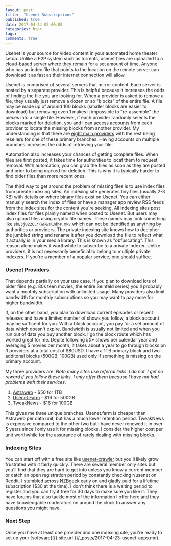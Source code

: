 ```yaml
---
layout: post
title:  "Usenet Subscriptions"
published: true
date: 2017-04-24 05:00:00
categories: htpc
tags: 
comments: true
---
```

Usenet is your source for video content in your automated home theater setup. Unlike a P2P system such as torrents, usenet files are uploaded to a cloud-based server where they remain for a set amount of time. Anyone who has an index file that points to the location on the remote server can download it as fast as their internet connection will allow. 

Usenet is comprised of several servers that mirror content. Each server is hosted by a separate provider. This is helpful because it increases the odds of finding the file you are looking for. When a provider is asked to remove a file, they usually just remove a dozen or so "blocks" of the entire file. A file may be made up of around 100 blocks (smaller blocks are easier to download) but removing even 1 makes it impossible to "re-assemble" the pieces into a single file. However, if each provider randomly selects the blocks marked for deletion, you and I can access accounts from each provider to locate the missing blocks from another provider. My understanding is that there are [eight main providers](https://www.reddit.com/r/usenet/wiki/providers#wiki_usenet.farm) with the rest being resellers for one of these primary branches. Having accounts on multiple branches increases the odds of retrieving your file.

Automation also increases your chances of getting complete files. When files are first posted, it takes time for authorities to locat them to request removal. With automation, you can grab the files as soon as they are posted and prior to being marked for deletion. This is why it is typically harder to find older files than more recent ones.

The third way to get around the problem of missing files is to use index files from private indexing sites. An indexing site generates tiny files (usually 2-3 KB) with details on where binary files exist on Usenet. You can either manually search the index of files or have a manager app review RSS feeds from the index sites for the content you're seeking. All indexing sites post index files for files plainly named when posted to Usenet. But users may also upload files using cryptic file names. These names may look something like `shE3jU22CL*(w@&!KJdh#.mkv` which can not be identified as anything by authorities or providers. The private indexing site knows how to decipher the jumbled string and rename it after you download the file to reflect what it actually is in your media library. This is known as "obfuscating". This reason alone makes it worthwhile to subscribe to a private indexer. Unlike providers, it is not necessarily beneficial to belong to multiple private indexers. If you're a member of a popular service, one should suffice.

### Usenet Providers

That depends partially on your use case. If you plan to download lots of older files (e.g. 80s teen movies, the entire Seinfeld series) you'll probably want a monthly subscription with unlimited usage. Many providers also limit bandwidth for monthly subscriptions so you may want to pay more for higher bandwidth.

If, on the other hand, you plan to download current episodes or recent releases and have a limited number of shows you follow, a block account may be sufficent for you. With a block account, you pay for a set amount of data which doesn't expire. Bandwidth is usually not limited and when you run out of data you buy another block. I go the block route which has worked great for me. Depite following *50+* shows per calendar year and averaging 5 movies per month, it takes about a year to go through blocks on 3 providers at a total cost of $80USD. I have a 1TB primary block and two additonal blocks (500GB, 100GB) used only if something is missing on the primary account.

My three providers are:
_Note many sites use referral links. I do not. I get no reward if you follow these links. I only offer them because I have not had problems with their services._
1. [Astraweb](http://astraweb.com/) - $50 for 1TB
2. [Usenet.Farm](https://usenet.farm/) - $16 for 500GB
3. [TweakNews](https://www.tweaknews.eu/en/usenet-plans) - $16 for 100GB

This gives me three unique branches. Usenet.farm is cheaper than Astraweb per data unit, but has a much lower retention period. TweakNews is expensive compared to the other two but I have never renewed it in over 5 years since I only use it for missing blocks. I consider the higher cost per unit worthwhile for the assurance of rarely dealing with missing blocks.

### Indexing Sites

You can start off with a free site like [usenet-crawler](https://www.usenet-crawler.com/) but you'll likely grow frustrated with it fairly quickly. There are several member only sites but you'll find that they are hard to get into unless you know a current member or catch an open registration period by constantly checking r/usenet on Reddit. I stumbled across [NZBgeek](https://nzbgeek.info/) early on and gladly paid for a lifetime subscription ($30 at the time). I don't think there is a waiting period to register and you can try it free for 30 days to make sure you like it. They have forums that also tackle most of the information I offer here and they have knowledgable moderators on around the clock to answer any questions you might have.

### Next Step

Once you have at least one provider and one indexing site, you're ready to set up your [software]({{ site.url }}/_posts/2017-04-23-usenet-apps.md).